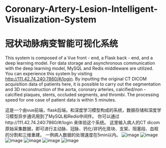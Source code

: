 # Coronary-Artery-Lesion-Intelligent-Visualization-System
# 冠状动脉病变智能可视化系统

This system is composed of a Vue front - end, a Flask back - end, and a deep learning model. For data storage and asynchronous communication with the deep learning model, MySQL and Redis middleware are utilized. You can experience this system by visiting http://111.42.74.240:7860/#/login. By inputting the original CT DICOM acquisition data of patients here, it is possible to carry out the segmentation and 3D reconstruction of the aorta, coronary arteries, calcified/non - calcified plaques, stents, occluded segments, and thrombi. The processing speed for one case of patient data is within 5 minutes.  

这是一个由vue前端，flask后端，和深度学习模型构成的系统，数据存储和深度学习模型异步通讯用到了MySQL和Redis中间件。
你可以通过http://111.42.74.240:7860/#/login 来体验这个系统。
这里输入病人的CT dicom原始采集数据，即可进行主动脉、冠脉、钙化/非钙化斑块、支架、阻塞段、血栓的分割和三维重建。
一例病人数据的处理速度在5min以内。
![image](https://github.com/user-attachments/assets/f0820fb3-a1c0-44a2-8fde-15c3e93bd43a)
![image](https://github.com/user-attachments/assets/e7eb1bba-7ec1-468d-9754-77d8912c706f)
![image](https://github.com/user-attachments/assets/f7c7709d-bea8-4836-8209-faa92358a097)
![image](https://github.com/user-attachments/assets/15e4b75a-3788-4790-ab2c-700265d6954d)
![image](https://github.com/user-attachments/assets/82291670-120b-4433-8689-35884db9a96d)
![image](https://github.com/user-attachments/assets/26a5dcee-6cf2-458c-a140-08b6cd3148d2)


